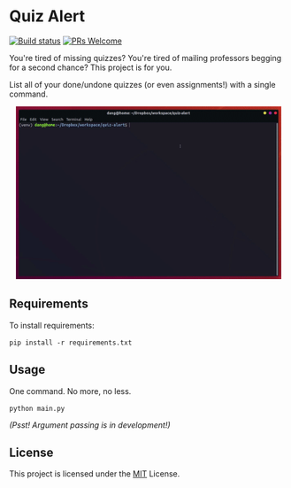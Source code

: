 # Quiz Alert
[![Build status](https://travis-ci.com/dangne/quiz-alert.svg?token=ynrLsW4CLx6yXJ38ZzyS&branch=master)](https://travis-ci.com/github/dangne/quiz-alert) [![PRs Welcome](https://img.shields.io/badge/PRs-welcome-brightgreen.svg)](https://github.com/dangne/quiz-alert/pulls)

You're tired of missing quizzes? You're tired of mailing professors begging for a second chance? This project is for you.

List all of your done/undone quizzes (or even assignments!) with a single command.

<p align="center">
  <img src="https://github.com/dangne/quiz-alert/blob/master/img/demo.gif" style="zoom:80%;" />
</p>

## Requirements

To install requirements:

```
pip install -r requirements.txt
```



## Usage

One command. No more, no less.

```
python main.py
```

*(Psst! Argument passing is in development!)*



## License

This project is licensed under the [MIT](https://github.com/dangne/model-zoo/blob/master/LICENSE) License.
